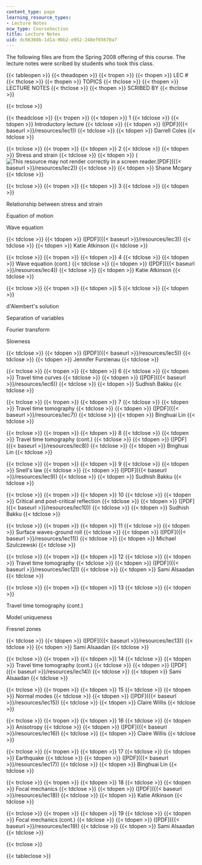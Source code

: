 ```yaml
---
content_type: page
learning_resource_types:
- Lecture Notes
ocw_type: CourseSection
title: Lecture Notes
uid: dc66360b-1d1a-9bb2-e952-248ef65670a7
---
```


The following files are from the Spring 2008 offering of this course. The lecture notes were scribed by students who took this class.

{{< tableopen >}}
{{< theadopen >}}
{{< tropen >}}
{{< thopen >}}
LEC #
{{< thclose >}}
{{< thopen >}}
TOPICS
{{< thclose >}}
{{< thopen >}}
LECTURE NOTES
{{< thclose >}}
{{< thopen >}}
SCRIBED BY
{{< thclose >}}

{{< trclose >}}

{{< theadclose >}}
{{< tropen >}}
{{< tdopen >}}
1
{{< tdclose >}}
{{< tdopen >}}
Introductory lecture
{{< tdclose >}}
{{< tdopen >}}
([PDF]({{< baseurl >}}/resources/lec1))
{{< tdclose >}}
{{< tdopen >}}
Darrell Coles
{{< tdclose >}}

{{< trclose >}}
{{< tropen >}}
{{< tdopen >}}
2
{{< tdclose >}}
{{< tdopen >}}
Stress and strain
{{< tdclose >}}
{{< tdopen >}}
(![This resource may not render correctly in a screen reader.](/images/inacessible.gif)[PDF]({{< baseurl >}}/resources/lec2))
{{< tdclose >}}
{{< tdopen >}}
Shane Mcgary
{{< tdclose >}}

{{< trclose >}}
{{< tropen >}}
{{< tdopen >}}
3
{{< tdclose >}}
{{< tdopen >}}


Relationship between stress and strain

Equation of motion

Wave equation


{{< tdclose >}}
{{< tdopen >}}
([PDF]({{< baseurl >}}/resources/lec3))
{{< tdclose >}}
{{< tdopen >}}
Katie Atkinson
{{< tdclose >}}

{{< trclose >}}
{{< tropen >}}
{{< tdopen >}}
4
{{< tdclose >}}
{{< tdopen >}}
Wave equation (cont.)
{{< tdclose >}}
{{< tdopen >}}
([PDF]({{< baseurl >}}/resources/lec4))
{{< tdclose >}}
{{< tdopen >}}
Katie Atkinson
{{< tdclose >}}

{{< trclose >}}
{{< tropen >}}
{{< tdopen >}}
5
{{< tdclose >}}
{{< tdopen >}}


d'Alembert's solution

Separation of variables

Fourier transform

Slowness


{{< tdclose >}}
{{< tdopen >}}
([PDF]({{< baseurl >}}/resources/lec5))
{{< tdclose >}}
{{< tdopen >}}
Jennifer Furstenau
{{< tdclose >}}

{{< trclose >}}
{{< tropen >}}
{{< tdopen >}}
6
{{< tdclose >}}
{{< tdopen >}}
Travel time curves
{{< tdclose >}}
{{< tdopen >}}
([PDF]({{< baseurl >}}/resources/lec6))
{{< tdclose >}}
{{< tdopen >}}
Sudhish Bakku
{{< tdclose >}}

{{< trclose >}}
{{< tropen >}}
{{< tdopen >}}
7
{{< tdclose >}}
{{< tdopen >}}
Travel time tomography
{{< tdclose >}}
{{< tdopen >}}
([PDF]({{< baseurl >}}/resources/lec7))
{{< tdclose >}}
{{< tdopen >}}
Binghuai Lin
{{< tdclose >}}

{{< trclose >}}
{{< tropen >}}
{{< tdopen >}}
8
{{< tdclose >}}
{{< tdopen >}}
Travel time tomography (cont.)
{{< tdclose >}}
{{< tdopen >}}
([PDF]({{< baseurl >}}/resources/lec8))
{{< tdclose >}}
{{< tdopen >}}
Binghuai Lin
{{< tdclose >}}

{{< trclose >}}
{{< tropen >}}
{{< tdopen >}}
9
{{< tdclose >}}
{{< tdopen >}}
Snell's law
{{< tdclose >}}
{{< tdopen >}}
([PDF]({{< baseurl >}}/resources/lec9))
{{< tdclose >}}
{{< tdopen >}}
Sudhish Bakku
{{< tdclose >}}

{{< trclose >}}
{{< tropen >}}
{{< tdopen >}}
10
{{< tdclose >}}
{{< tdopen >}}
Critical and post-critical reflection
{{< tdclose >}}
{{< tdopen >}}
([PDF]({{< baseurl >}}/resources/lec10))
{{< tdclose >}}
{{< tdopen >}}
Sudhish Bakku
{{< tdclose >}}

{{< trclose >}}
{{< tropen >}}
{{< tdopen >}}
11
{{< tdclose >}}
{{< tdopen >}}
Surface waves-ground roll
{{< tdclose >}}
{{< tdopen >}}
([PDF]({{< baseurl >}}/resources/lec11))
{{< tdclose >}}
{{< tdopen >}}
Michael Szulczewski
{{< tdclose >}}

{{< trclose >}}
{{< tropen >}}
{{< tdopen >}}
12
{{< tdclose >}}
{{< tdopen >}}
Travel time tomography
{{< tdclose >}}
{{< tdopen >}}
([PDF]({{< baseurl >}}/resources/lec12))
{{< tdclose >}}
{{< tdopen >}}
Sami Alsaadan
{{< tdclose >}}

{{< trclose >}}
{{< tropen >}}
{{< tdopen >}}
13
{{< tdclose >}}
{{< tdopen >}}


Travel time tomography (cont.)

Model uniqueness

Fresnel zones


{{< tdclose >}}
{{< tdopen >}}
([PDF]({{< baseurl >}}/resources/lec13))
{{< tdclose >}}
{{< tdopen >}}
Sami Alsaadan
{{< tdclose >}}

{{< trclose >}}
{{< tropen >}}
{{< tdopen >}}
14
{{< tdclose >}}
{{< tdopen >}}
Travel time tomography (cont.)
{{< tdclose >}}
{{< tdopen >}}
([PDF]({{< baseurl >}}/resources/lec14))
{{< tdclose >}}
{{< tdopen >}}
Sami Alsaadan
{{< tdclose >}}

{{< trclose >}}
{{< tropen >}}
{{< tdopen >}}
15
{{< tdclose >}}
{{< tdopen >}}
Normal modes
{{< tdclose >}}
{{< tdopen >}}
([PDF]({{< baseurl >}}/resources/lec15))
{{< tdclose >}}
{{< tdopen >}}
Claire Willis
{{< tdclose >}}

{{< trclose >}}
{{< tropen >}}
{{< tdopen >}}
16
{{< tdclose >}}
{{< tdopen >}}
Anisotropy
{{< tdclose >}}
{{< tdopen >}}
([PDF]({{< baseurl >}}/resources/lec16))
{{< tdclose >}}
{{< tdopen >}}
Claire Willis
{{< tdclose >}}

{{< trclose >}}
{{< tropen >}}
{{< tdopen >}}
17
{{< tdclose >}}
{{< tdopen >}}
Earthquake
{{< tdclose >}}
{{< tdopen >}}
([PDF]({{< baseurl >}}/resources/lec17))
{{< tdclose >}}
{{< tdopen >}}
Binghuai Lin
{{< tdclose >}}

{{< trclose >}}
{{< tropen >}}
{{< tdopen >}}
18
{{< tdclose >}}
{{< tdopen >}}
Focal mechanics
{{< tdclose >}}
{{< tdopen >}}
([PDF]({{< baseurl >}}/resources/lec18))
{{< tdclose >}}
{{< tdopen >}}
Katie Atkinson
{{< tdclose >}}

{{< trclose >}}
{{< tropen >}}
{{< tdopen >}}
19
{{< tdclose >}}
{{< tdopen >}}
Focal mechanics (cont.)
{{< tdclose >}}
{{< tdopen >}}
([PDF]({{< baseurl >}}/resources/lec19))
{{< tdclose >}}
{{< tdopen >}}
Sami Alsaadan
{{< tdclose >}}

{{< trclose >}}

{{< tableclose >}}